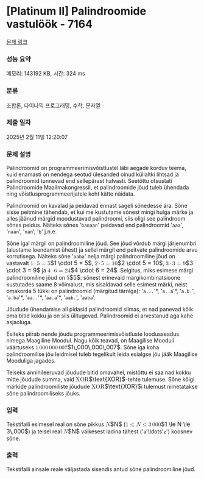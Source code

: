 # [Platinum II] Palindroomide vastulöök - 7164 

[문제 링크](https://www.acmicpc.net/problem/7164) 

### 성능 요약

메모리: 143192 KB, 시간: 324 ms

### 분류

조합론, 다이나믹 프로그래밍, 수학, 문자열

### 제출 일자

2025년 2월 11일 12:20:07

### 문제 설명

<p>Palindroomid on programmeerimisvõistlustel läbi aegade korduv teema, kuid enamasti on nendega seotud ülesanded olnud küllaltki lihtsad ja palindroomid tunnevad end sellepärast halvasti. Seetõttu otsustati Palindroomide Maailmakongressil, et palindroomide jõud tuleb ühendada ning võistlusprogrammeerijatele koht kätte näidata.</p>

<p>Palindroomid on kavalad ja peidavad ennast sageli sõnedesse ära. Sõne sisse peitmine tähendab, et kui me kustutame sõnest mingi hulga märke ja alles jäänud märgid moodustavad palindroomi, siis oligi see palindroom sõnes peidus. Näiteks sõnes '<code>banaan</code>' peidavad end palindroomid '<code>aaa</code>', '<code>naan</code>', '<code>nan</code>', '<code>b</code>' j.n.e.</p>

<p>Sõne igal märgil on palindroomiline jõud. See jõud võrdub märgi järjenumbri (alustame loendamist ühest) ja sellel märgil end peitvate palindroomide arvu korrutisega. Näiteks sõne '<code>aaba</code>' nelja märgi palindroomiline jõud on vastavalt <mjx-container class="MathJax" jax="CHTML" style="font-size: 109%; position: relative;"><mjx-math class="MJX-TEX" aria-hidden="true"><mjx-mn class="mjx-n"><mjx-c class="mjx-c31"></mjx-c></mjx-mn><mjx-mo class="mjx-n" space="3"><mjx-c class="mjx-c22C5"></mjx-c></mjx-mo><mjx-mn class="mjx-n" space="3"><mjx-c class="mjx-c35"></mjx-c></mjx-mn><mjx-mo class="mjx-n" space="4"><mjx-c class="mjx-c3D"></mjx-c></mjx-mo><mjx-mn class="mjx-n" space="4"><mjx-c class="mjx-c35"></mjx-c></mjx-mn></mjx-math><mjx-assistive-mml unselectable="on" display="inline"><math xmlns="http://www.w3.org/1998/Math/MathML"><mn>1</mn><mo>⋅</mo><mn>5</mn><mo>=</mo><mn>5</mn></math></mjx-assistive-mml><span aria-hidden="true" class="no-mathjax mjx-copytext">$1 \cdot 5 = 5$</span></mjx-container>, <mjx-container class="MathJax" jax="CHTML" style="font-size: 109%; position: relative;"><mjx-math class="MJX-TEX" aria-hidden="true"><mjx-mn class="mjx-n"><mjx-c class="mjx-c32"></mjx-c></mjx-mn><mjx-mo class="mjx-n" space="3"><mjx-c class="mjx-c22C5"></mjx-c></mjx-mo><mjx-mn class="mjx-n" space="3"><mjx-c class="mjx-c35"></mjx-c></mjx-mn><mjx-mo class="mjx-n" space="4"><mjx-c class="mjx-c3D"></mjx-c></mjx-mo><mjx-mn class="mjx-n" space="4"><mjx-c class="mjx-c31"></mjx-c><mjx-c class="mjx-c30"></mjx-c></mjx-mn></mjx-math><mjx-assistive-mml unselectable="on" display="inline"><math xmlns="http://www.w3.org/1998/Math/MathML"><mn>2</mn><mo>⋅</mo><mn>5</mn><mo>=</mo><mn>10</mn></math></mjx-assistive-mml><span aria-hidden="true" class="no-mathjax mjx-copytext">$2 \cdot 5 = 10$</span></mjx-container>, <mjx-container class="MathJax" jax="CHTML" style="font-size: 109%; position: relative;"><mjx-math class="MJX-TEX" aria-hidden="true"><mjx-mn class="mjx-n"><mjx-c class="mjx-c33"></mjx-c></mjx-mn><mjx-mo class="mjx-n" space="3"><mjx-c class="mjx-c22C5"></mjx-c></mjx-mo><mjx-mn class="mjx-n" space="3"><mjx-c class="mjx-c33"></mjx-c></mjx-mn><mjx-mo class="mjx-n" space="4"><mjx-c class="mjx-c3D"></mjx-c></mjx-mo><mjx-mn class="mjx-n" space="4"><mjx-c class="mjx-c39"></mjx-c></mjx-mn></mjx-math><mjx-assistive-mml unselectable="on" display="inline"><math xmlns="http://www.w3.org/1998/Math/MathML"><mn>3</mn><mo>⋅</mo><mn>3</mn><mo>=</mo><mn>9</mn></math></mjx-assistive-mml><span aria-hidden="true" class="no-mathjax mjx-copytext">$3 \cdot 3 = 9$</span></mjx-container> ja <mjx-container class="MathJax" jax="CHTML" style="font-size: 109%; position: relative;"><mjx-math class="MJX-TEX" aria-hidden="true"><mjx-mn class="mjx-n"><mjx-c class="mjx-c34"></mjx-c></mjx-mn><mjx-mo class="mjx-n" space="3"><mjx-c class="mjx-c22C5"></mjx-c></mjx-mo><mjx-mn class="mjx-n" space="3"><mjx-c class="mjx-c36"></mjx-c></mjx-mn><mjx-mo class="mjx-n" space="4"><mjx-c class="mjx-c3D"></mjx-c></mjx-mo><mjx-mn class="mjx-n" space="4"><mjx-c class="mjx-c32"></mjx-c><mjx-c class="mjx-c34"></mjx-c></mjx-mn></mjx-math><mjx-assistive-mml unselectable="on" display="inline"><math xmlns="http://www.w3.org/1998/Math/MathML"><mn>4</mn><mo>⋅</mo><mn>6</mn><mo>=</mo><mn>24</mn></math></mjx-assistive-mml><span aria-hidden="true" class="no-mathjax mjx-copytext">$4 \cdot 6 = 24$</span></mjx-container>. Selgitus, miks esimese märgi palindroomiline jõud on <mjx-container class="MathJax" jax="CHTML" style="font-size: 109%; position: relative;"><mjx-math class="MJX-TEX" aria-hidden="true"><mjx-mn class="mjx-n"><mjx-c class="mjx-c35"></mjx-c></mjx-mn></mjx-math><mjx-assistive-mml unselectable="on" display="inline"><math xmlns="http://www.w3.org/1998/Math/MathML"><mn>5</mn></math></mjx-assistive-mml><span aria-hidden="true" class="no-mathjax mjx-copytext">$5$</span></mjx-container>: sõnest erinevaid märgikombinatsioone kustutades saame 8 võimalust, mis sisaldavad selle esimest märki, neist omakorda 5 tükki on palindroomid (märgitud tärniga): '<code>a...</code>'*, '<code>a..a</code>'*, '<code>a.b.</code>', '<code>a.ba</code>'*, '<code>aa..</code>'*, '<code>aa.a</code>'*, '<code>aab.</code>', '<code>aaba</code>'.</p>

<p>Jõudude ühendamise all pidasid palindroomid silmas, et nad panevad kõik oma bitid kokku ja on siis ülitugevad. Palindroomid ei arvestanud aga kahe asjaoluga.</p>

<p>Esiteks piirab nende jõudu programmeerimisvõistluste loodusseadus nimega Maagiline Moodul. Nagu kõik teavad, on Maagilise Mooduli väärtuseks <mjx-container class="MathJax" jax="CHTML" style="font-size: 109%; position: relative;"><mjx-math class="MJX-TEX" aria-hidden="true"><mjx-mn class="mjx-n"><mjx-c class="mjx-c31"></mjx-c></mjx-mn><mjx-mstyle><mjx-mspace style="width: 0.167em;"></mjx-mspace></mjx-mstyle><mjx-mn class="mjx-n"><mjx-c class="mjx-c30"></mjx-c><mjx-c class="mjx-c30"></mjx-c><mjx-c class="mjx-c30"></mjx-c></mjx-mn><mjx-mstyle><mjx-mspace style="width: 0.167em;"></mjx-mspace></mjx-mstyle><mjx-mn class="mjx-n"><mjx-c class="mjx-c30"></mjx-c><mjx-c class="mjx-c30"></mjx-c><mjx-c class="mjx-c30"></mjx-c></mjx-mn><mjx-mstyle><mjx-mspace style="width: 0.167em;"></mjx-mspace></mjx-mstyle><mjx-mn class="mjx-n"><mjx-c class="mjx-c30"></mjx-c><mjx-c class="mjx-c30"></mjx-c><mjx-c class="mjx-c37"></mjx-c></mjx-mn></mjx-math><mjx-assistive-mml unselectable="on" display="inline"><math xmlns="http://www.w3.org/1998/Math/MathML"><mn>1</mn><mstyle scriptlevel="0"><mspace width="0.167em"></mspace></mstyle><mn>000</mn><mstyle scriptlevel="0"><mspace width="0.167em"></mspace></mstyle><mn>000</mn><mstyle scriptlevel="0"><mspace width="0.167em"></mspace></mstyle><mn>007</mn></math></mjx-assistive-mml><span aria-hidden="true" class="no-mathjax mjx-copytext">$1\,000\,000\,007$</span></mjx-container>. Sõne iga koha palindroomilise jõu leidmisel tuleb tegelikult leida esialgse jõu jääk Maagilise Mooduliga jagades.</p>

<p>Teiseks annihileeruvad jõudude bitid omavahel, mistõttu ei saa nad kokku mitte jõudude summa, vaid <mjx-container class="MathJax" jax="CHTML" style="font-size: 109%; position: relative;"><mjx-math class="MJX-TEX" aria-hidden="true"><mjx-mtext class="mjx-n"><mjx-c class="mjx-c58"></mjx-c><mjx-c class="mjx-c4F"></mjx-c><mjx-c class="mjx-c52"></mjx-c></mjx-mtext></mjx-math><mjx-assistive-mml unselectable="on" display="inline"><math xmlns="http://www.w3.org/1998/Math/MathML"><mtext>XOR</mtext></math></mjx-assistive-mml><span aria-hidden="true" class="no-mathjax mjx-copytext">$\text{XOR}$</span></mjx-container>-tehte tulemuse. Sõne kõigi märkide palindroomiliste jõudude <mjx-container class="MathJax" jax="CHTML" style="font-size: 109%; position: relative;"><mjx-math class="MJX-TEX" aria-hidden="true"><mjx-mtext class="mjx-n"><mjx-c class="mjx-c58"></mjx-c><mjx-c class="mjx-c4F"></mjx-c><mjx-c class="mjx-c52"></mjx-c></mjx-mtext></mjx-math><mjx-assistive-mml unselectable="on" display="inline"><math xmlns="http://www.w3.org/1998/Math/MathML"><mtext>XOR</mtext></math></mjx-assistive-mml><span aria-hidden="true" class="no-mathjax mjx-copytext">$\text{XOR}$</span></mjx-container>i tulemust nimetatakse sõne palindroomiliseks jõuks.</p>

### 입력 

 <p>Tekstifaili esimesel real on sõne pikkus <mjx-container class="MathJax" jax="CHTML" style="font-size: 109%; position: relative;"><mjx-math class="MJX-TEX" aria-hidden="true"><mjx-mi class="mjx-i"><mjx-c class="mjx-c1D441 TEX-I"></mjx-c></mjx-mi></mjx-math><mjx-assistive-mml unselectable="on" display="inline"><math xmlns="http://www.w3.org/1998/Math/MathML"><mi>N</mi></math></mjx-assistive-mml><span aria-hidden="true" class="no-mathjax mjx-copytext">$N$</span></mjx-container> (<mjx-container class="MathJax" jax="CHTML" style="font-size: 109%; position: relative;"><mjx-math class="MJX-TEX" aria-hidden="true"><mjx-mn class="mjx-n"><mjx-c class="mjx-c31"></mjx-c></mjx-mn><mjx-mo class="mjx-n" space="4"><mjx-c class="mjx-c2264"></mjx-c></mjx-mo><mjx-mi class="mjx-i" space="4"><mjx-c class="mjx-c1D441 TEX-I"></mjx-c></mjx-mi><mjx-mo class="mjx-n" space="4"><mjx-c class="mjx-c2264"></mjx-c></mjx-mo><mjx-mn class="mjx-n" space="4"><mjx-c class="mjx-c33"></mjx-c></mjx-mn><mjx-mstyle><mjx-mspace style="width: 0.167em;"></mjx-mspace></mjx-mstyle><mjx-mn class="mjx-n"><mjx-c class="mjx-c30"></mjx-c><mjx-c class="mjx-c30"></mjx-c><mjx-c class="mjx-c30"></mjx-c></mjx-mn></mjx-math><mjx-assistive-mml unselectable="on" display="inline"><math xmlns="http://www.w3.org/1998/Math/MathML"><mn>1</mn><mo>≤</mo><mi>N</mi><mo>≤</mo><mn>3</mn><mstyle scriptlevel="0"><mspace width="0.167em"></mspace></mstyle><mn>000</mn></math></mjx-assistive-mml><span aria-hidden="true" class="no-mathjax mjx-copytext">$1 \le N \le 3\,000$</span></mjx-container>) ja teisel real <mjx-container class="MathJax" jax="CHTML" style="font-size: 109%; position: relative;"><mjx-math class="MJX-TEX" aria-hidden="true"><mjx-mi class="mjx-i"><mjx-c class="mjx-c1D441 TEX-I"></mjx-c></mjx-mi></mjx-math><mjx-assistive-mml unselectable="on" display="inline"><math xmlns="http://www.w3.org/1998/Math/MathML"><mi>N</mi></math></mjx-assistive-mml><span aria-hidden="true" class="no-mathjax mjx-copytext">$N$</span></mjx-container> väikesest ladina tähest ('<code>a</code>'\ldots'<code>z</code>') koosnev sõne.</p>

### 출력 

 <p>Tekstifaili ainsale reale väljastada sisendis antud sõne palindroomiline jõud.</p>

